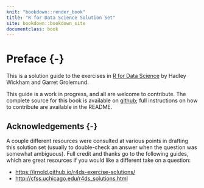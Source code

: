 ```yaml
---
knit: "bookdown::render_book"
title: "R for Data Science Solution Set"
site: bookdown::bookdown_site
documentclass: book
---
```


# Preface {-}

This is a solution guide to the exercises in 
[R for Data Science](http://r4ds.had.co.nz/index.html) by Hadley Wickham and 
Garret Grolemund.

This guide is a work in progress, and all are welcome to contribute. The 
complete source for this book is available on 
[github](https://github.com/khueyama/r4ds-exercises); full instructions on how 
to contribute are available in the README.

## Acknowledgements {-}

A couple different resources were consulted at various points in drafting this 
solution set (usually to double-check an answer when the question was somewhat 
ambiguous). Full credit and thanks go to the following guides, which are great 
resources if you would like a different take on a question:

* https://jrnold.github.io/r4ds-exercise-solutions/
* http://cfss.uchicago.edu/r4ds_solutions.html
